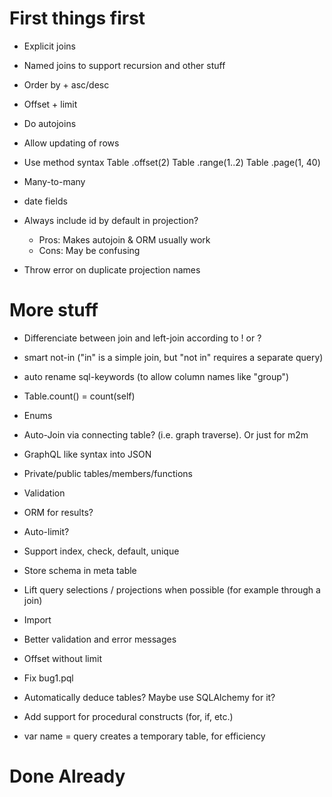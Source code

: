 # First things first

- Explicit joins
- Named joins to support recursion and other stuff
- Order by + asc/desc
- Offset + limit
- Do autojoins

- Allow updating of rows

- Use method syntax
    Table .offset(2)
    Table .range(1..2)
    Table .page(1, 40)

- Many-to-many

- date fields

- Always include id by default in projection?
    - Pros: Makes autojoin & ORM usually work
    - Cons: May be confusing

- Throw error on duplicate projection names

# More stuff

- Differenciate between join and left-join according to ! or ?

- smart not-in ("in" is a simple join, but "not in" requires a separate query)

- auto rename sql-keywords (to allow column names like "group")

- Table.count() = count(self)

- Enums

- Auto-Join via connecting table? (i.e. graph traverse). Or just for m2m

- GraphQL like syntax into JSON

- Private/public tables/members/functions

- Validation

- ORM for results?

- Auto-limit?

- Support index, check, default, unique

- Store schema in meta table

- Lift query selections / projections when possible (for example through a join)

- Import

- Better validation and error messages

- Offset without limit

- Fix bug1.pql

- Automatically deduce tables? Maybe use SQLAlchemy for it?

- Add support for procedural constructs (for, if, etc.)

- var name = query  creates a temporary table, for efficiency


# Done Already
